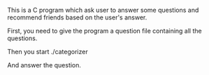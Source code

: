 This is a C program which ask user to answer some questions and 
recommend friends based on the user's answer.

First, you need to give the program a question file containing 
all the questions.

Then you start ./categorizer <question filename>

And answer the question.
